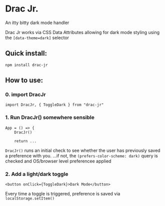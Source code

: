 # Drac Jr.
An itty bitty dark mode handler

Drac Jr works via CSS Data Attributes allowing for dark mode styling using the `[data-theme=dark]` selector

## Quick install:

`npm install drac-jr`

## How to use:
### 0. import DracJr
    import DracJr, { ToggleDark } from "drac-jr"
### 1. Run DracJr() somewhere sensible
    App = () => {
        DracJr()
        
        return ...
    
`DracJr()` runs an initial check to see whether the user has previously saved a preference with you.
...if not, the `(prefers-color-scheme: dark)` query is checked and OS/browser level preferencee applied

### 2. Add a light/dark toggle
    <button onClick={ToggleDark}>Dark Mode</button>

Every time a toggle is triggered, preference is saved via `localStorage.setItem()`
    